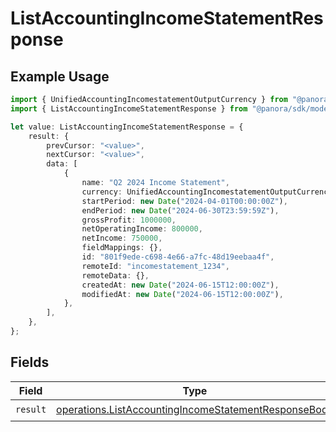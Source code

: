 # ListAccountingIncomeStatementResponse

## Example Usage

```typescript
import { UnifiedAccountingIncomestatementOutputCurrency } from "@panora/sdk/models/components";
import { ListAccountingIncomeStatementResponse } from "@panora/sdk/models/operations";

let value: ListAccountingIncomeStatementResponse = {
    result: {
        prevCursor: "<value>",
        nextCursor: "<value>",
        data: [
            {
                name: "Q2 2024 Income Statement",
                currency: UnifiedAccountingIncomestatementOutputCurrency.Usd,
                startPeriod: new Date("2024-04-01T00:00:00Z"),
                endPeriod: new Date("2024-06-30T23:59:59Z"),
                grossProfit: 1000000,
                netOperatingIncome: 800000,
                netIncome: 750000,
                fieldMappings: {},
                id: "801f9ede-c698-4e66-a7fc-48d19eebaa4f",
                remoteId: "incomestatement_1234",
                remoteData: {},
                createdAt: new Date("2024-06-15T12:00:00Z"),
                modifiedAt: new Date("2024-06-15T12:00:00Z"),
            },
        ],
    },
};
```

## Fields

| Field                                                                                                                        | Type                                                                                                                         | Required                                                                                                                     | Description                                                                                                                  |
| ---------------------------------------------------------------------------------------------------------------------------- | ---------------------------------------------------------------------------------------------------------------------------- | ---------------------------------------------------------------------------------------------------------------------------- | ---------------------------------------------------------------------------------------------------------------------------- |
| `result`                                                                                                                     | [operations.ListAccountingIncomeStatementResponseBody](../../models/operations/listaccountingincomestatementresponsebody.md) | :heavy_check_mark:                                                                                                           | N/A                                                                                                                          |